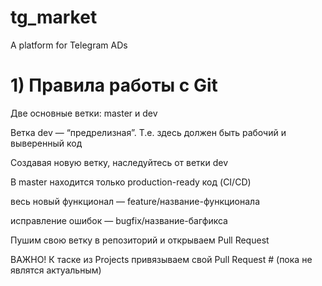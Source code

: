 # tg_market
A platform for Telegram ADs

# 1) Правила работы с Git

Две основные ветки: master и dev

Ветка dev — “предрелизная”. Т.е. здесь должен быть рабочий и выверенный код

Создавая новую ветку, наследуйтесь от ветки dev

В master находится только production-ready код (CI/CD)

весь новый функционал — feature/название-функционала

исправление ошибок — bugfix/название-багфикса

Пушим свою ветку в репозиторий и открываем Pull Request

ВАЖНО! К таске из Projects привязываем свой Pull Request # (пока не являтся актуальным)
